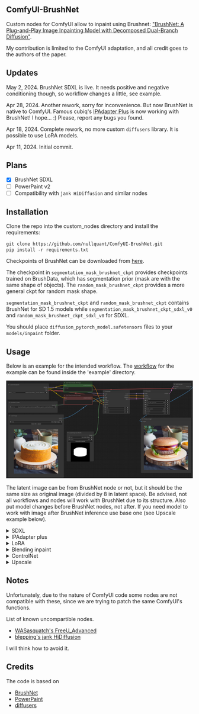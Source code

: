 ## ComfyUI-BrushNet

Custom nodes for ComfyUI allow to inpaint using Brushnet:  ["BrushNet: A Plug-and-Play Image Inpainting Model with Decomposed Dual-Branch Diffusion"](https://arxiv.org/abs/2403.06976).

My contribution is limited to the ComfyUI adaptation, and all credit goes to the authors of the paper.

## Updates

May 2, 2024. BrushNet SDXL is live. It needs positive and negative conditioning though, so workflow changes a little, see example.

Apr 28, 2024. Another rework, sorry for inconvenience. But now BrushNet is native to ComfyUI. Famous cubiq's [IPAdapter Plus](https://github.com/cubiq/ComfyUI_IPAdapter_plus) is now working with BrushNet! I hope... :) Please, report any bugs you found.

Apr 18, 2024. Complete rework, no more custom `diffusers` library. It is possible to use LoRA models.

Apr 11, 2024. Initial commit.

## Plans

- [x] BrushNet SDXL
- [ ] PowerPaint v2
- [ ] Compatibility with `jank HiDiffusion` and similar nodes

## Installation

Clone the repo into the custom_nodes directory and install the requirements:

```
git clone https://github.com/nullquant/ComfyUI-BrushNet.git
pip install -r requirements.txt
```

Checkpoints of BrushNet can be downloaded from [here](https://drive.google.com/drive/folders/1fqmS1CEOvXCxNWFrsSYd_jHYXxrydh1n?usp=drive_link). 

The checkpoint in `segmentation_mask_brushnet_ckpt` provides checkpoints trained on BrushData, which has segmentation prior (mask are with the same shape of objects). The `random_mask_brushnet_ckpt` provides a more general ckpt for random mask shape.

`segmentation_mask_brushnet_ckpt` and `random_mask_brushnet_ckpt` contains BrushNet for SD 1.5 models while 
`segmentation_mask_brushnet_ckpt_sdxl_v0` and `random_mask_brushnet_ckpt_sdxl_v0` for SDXL.

You should place `diffusion_pytorch_model.safetensors` files to your `models/inpaint` folder.

## Usage

Below is an example for the intended workflow. The [workflow](example/BrushNet_basic.json) for the example can be found inside the 'example' directory.

![example workflow](example/BrushNet_basic.png?raw=true)

The latent image can be from BrushNet node or not, but it should be the same size as original image (divided by 8 in latent space). Be advised, not all workflows and nodes will work with BrushNet due to its structure. Also put model changes before BrushNet nodes, not after. If you need model to work with image after BrushNet inference use base one (see Upscale example below).

<details>
  <summary>SDXL</summary>
  
![example workflow](example/BrushNet_SDXL_basic.png?raw=true)

[workflow](example/BrushNet_SDXL_basic.json)

</details>

<details>
  <summary>IPAdapter plus</summary>
  
![example workflow](example/BrushNet_with_IPA.png?raw=true)

[workflow](example/BrushNet_with_IPA.json)

</details>

<details>
  <summary>LoRA</summary>
  
![example workflow](example/BrushNet_with_LoRA.png?raw=true)

[workflow](example/BrushNet_with_LoRA.json)

</details>

<details>
  <summary>Blending inpaint</summary>

![example workflow](example/BrushNet_inpaint.png?raw=true)

Sometimes inference and VAE broke image, so you need to blend inpaint image with the original: [workflow](example/BrushNet_inpaint.json). You can see blurred and broken text after inpainting in the first image and how I suppose to repair it.

</details>

<details>
  <summary>ControlNet</summary>

![example workflow](example/BrushNet_with_CN.png?raw=true)

[workflow](example/BrushNet_with_CN.json)

</details>

<details>
  <summary>Upscale</summary>

![example workflow](example/BrushNet_SDXL_upscale.png?raw=true)

[workflow](example/BrushNet_SDXL_upscale.json)

To upscale you should use base model, not BrushNet. The same is true for conditioning. Latent upscaling between BrushNet and KSampler will not work or will give you wierd results. These limitations are due to structure of BrushNet and its influence on UNet calculations.

</details>

## Notes

Unfortunately, due to the nature of ComfyUI code some nodes are not compatible with these, since we are trying to patch the same ComfyUI's functions. 

List of known uncompartible nodes.

- [WASasquatch's FreeU_Advanced](https://github.com/WASasquatch/FreeU_Advanced/tree/main)
- [blepping's jank HiDiffusion](https://github.com/blepping/comfyui_jankhidiffusion)

I will think how to avoid it.

## Credits

The code is based on 

- [BrushNet](https://github.com/TencentARC/BrushNet)
- [PowerPaint](https://github.com/zhuang2002/PowerPaint)
- [diffusers](https://github.com/huggingface/diffusers)
